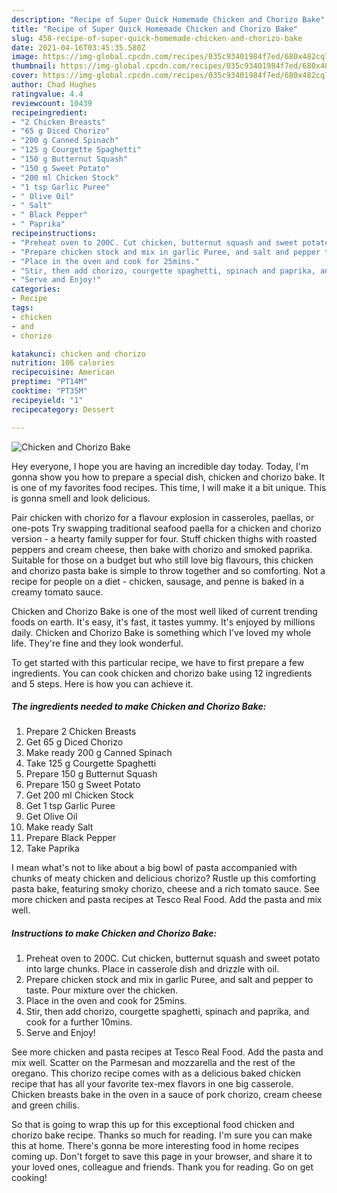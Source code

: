 ```yaml
---
description: "Recipe of Super Quick Homemade Chicken and Chorizo Bake"
title: "Recipe of Super Quick Homemade Chicken and Chorizo Bake"
slug: 458-recipe-of-super-quick-homemade-chicken-and-chorizo-bake
date: 2021-04-16T03:45:35.580Z
image: https://img-global.cpcdn.com/recipes/035c93401984f7ed/680x482cq70/chicken-and-chorizo-bake-recipe-main-photo.jpg
thumbnail: https://img-global.cpcdn.com/recipes/035c93401984f7ed/680x482cq70/chicken-and-chorizo-bake-recipe-main-photo.jpg
cover: https://img-global.cpcdn.com/recipes/035c93401984f7ed/680x482cq70/chicken-and-chorizo-bake-recipe-main-photo.jpg
author: Chad Hughes
ratingvalue: 4.4
reviewcount: 10439
recipeingredient:
- "2 Chicken Breasts"
- "65 g Diced Chorizo"
- "200 g Canned Spinach"
- "125 g Courgette Spaghetti"
- "150 g Butternut Squash"
- "150 g Sweet Potato"
- "200 ml Chicken Stock"
- "1 tsp Garlic Puree"
- " Olive Oil"
- " Salt"
- " Black Pepper"
- " Paprika"
recipeinstructions:
- "Preheat oven to 200C. Cut chicken, butternut squash and sweet potato into large chunks. Place in casserole dish and drizzle with oil."
- "Prepare chicken stock and mix in garlic Puree, and salt and pepper to taste. Pour mixture over the chicken."
- "Place in the oven and cook for 25mins."
- "Stir, then add chorizo, courgette spaghetti, spinach and paprika, and cook for a further 10mins."
- "Serve and Enjoy!"
categories:
- Recipe
tags:
- chicken
- and
- chorizo

katakunci: chicken and chorizo 
nutrition: 106 calories
recipecuisine: American
preptime: "PT14M"
cooktime: "PT35M"
recipeyield: "1"
recipecategory: Dessert

---
```



![Chicken and Chorizo Bake](https://img-global.cpcdn.com/recipes/035c93401984f7ed/680x482cq70/chicken-and-chorizo-bake-recipe-main-photo.jpg)

Hey everyone, I hope you are having an incredible day today. Today, I'm gonna show you how to prepare a special dish, chicken and chorizo bake. It is one of my favorites food recipes. This time, I will make it a bit unique. This is gonna smell and look delicious.

Pair chicken with chorizo for a flavour explosion in casseroles, paellas, or one-pots Try swapping traditional seafood paella for a chicken and chorizo version - a hearty family supper for four. Stuff chicken thighs with roasted peppers and cream cheese, then bake with chorizo and smoked paprika. Suitable for those on a budget but who still love big flavours, this chicken and chorizo pasta bake is simple to throw together and so comforting. Not a recipe for people on a diet - chicken, sausage, and penne is baked in a creamy tomato sauce.

Chicken and Chorizo Bake is one of the most well liked of current trending foods on earth. It's easy, it's fast, it tastes yummy. It's enjoyed by millions daily. Chicken and Chorizo Bake is something which I've loved my whole life. They're fine and they look wonderful.


To get started with this particular recipe, we have to first prepare a few ingredients. You can cook chicken and chorizo bake using 12 ingredients and 5 steps. Here is how you can achieve it.

<!--inarticleads1-->

##### The ingredients needed to make Chicken and Chorizo Bake:

1. Prepare 2 Chicken Breasts
1. Get 65 g Diced Chorizo
1. Make ready 200 g Canned Spinach
1. Take 125 g Courgette Spaghetti
1. Prepare 150 g Butternut Squash
1. Prepare 150 g Sweet Potato
1. Get 200 ml Chicken Stock
1. Get 1 tsp Garlic Puree
1. Get  Olive Oil
1. Make ready  Salt
1. Prepare  Black Pepper
1. Take  Paprika


I mean what&#39;s not to like about a big bowl of pasta accompanied with chunks of meaty chicken and delicious chorizo? Rustle up this comforting pasta bake, featuring smoky chorizo, cheese and a rich tomato sauce. See more chicken and pasta recipes at Tesco Real Food. Add the pasta and mix well. 

<!--inarticleads2-->

##### Instructions to make Chicken and Chorizo Bake:

1. Preheat oven to 200C. Cut chicken, butternut squash and sweet potato into large chunks. Place in casserole dish and drizzle with oil.
1. Prepare chicken stock and mix in garlic Puree, and salt and pepper to taste. Pour mixture over the chicken.
1. Place in the oven and cook for 25mins.
1. Stir, then add chorizo, courgette spaghetti, spinach and paprika, and cook for a further 10mins.
1. Serve and Enjoy!


See more chicken and pasta recipes at Tesco Real Food. Add the pasta and mix well. Scatter on the Parmesan and mozzarella and the rest of the oregano. This chorizo recipe comes with as a delicious baked chicken recipe that has all your favorite tex-mex flavors in one big casserole. Chicken breasts bake in the oven in a sauce of pork chorizo, cream cheese and green chilis. 

So that is going to wrap this up for this exceptional food chicken and chorizo bake recipe. Thanks so much for reading. I'm sure you can make this at home. There's gonna be more interesting food in home recipes coming up. Don't forget to save this page in your browser, and share it to your loved ones, colleague and friends. Thank you for reading. Go on get cooking!
